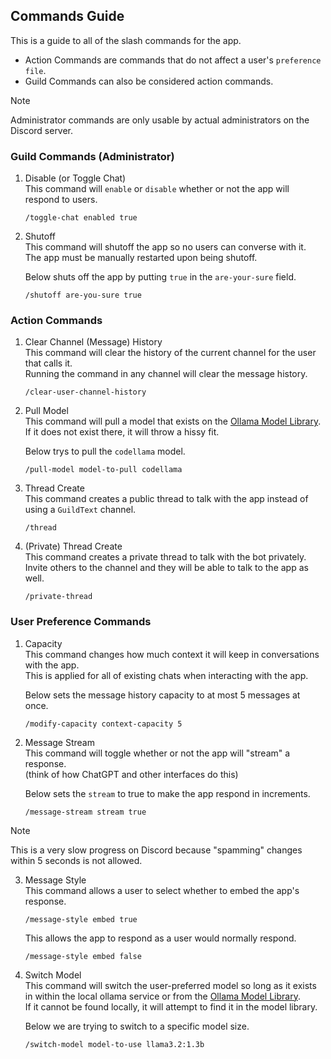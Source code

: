 ## Commands Guide
This is a guide to all of the slash commands for the app.

* Action Commands are commands that do not affect a user's `preference file`.
* Guild Commands can also be considered action commands.

> [!NOTE]
> Administrator commands are only usable by actual administrators on the Discord server.

### Guild Commands (Administrator)
1. Disable (or Toggle Chat)  
    This command will `enable` or `disable` whether or not the app will respond to users.  

    ```
    /toggle-chat enabled true
    ```

2. Shutoff  
    This command will shutoff the app so no users can converse with it.  
    The app must be manually restarted upon being shutoff.

    Below shuts off the app by putting `true` in the `are-your-sure` field.

    ```
    /shutoff are-you-sure true
    ```

### Action Commands
1. Clear Channel (Message) History  
    This command will clear the history of the current channel for the user that calls it.  
    Running the command in any channel will clear the message history.

    ```
    /clear-user-channel-history
    ```

2. Pull Model  
    This command will pull a model that exists on the [Ollama Model Library](https://ollama.com/library). If it does not exist there, it will throw a hissy fit.

    Below trys to pull the `codellama` model.

    ```
    /pull-model model-to-pull codellama
    ```

3. Thread Create  
    This command creates a public thread to talk with the app instead of using a `GuildText` channel.

    ```
    /thread
    ```

4. (Private) Thread Create  
    This command creates a private thread to talk with the bot privately.  
    Invite others to the channel and they will be able to talk to the app as well.

    ```
    /private-thread
    ```

### User Preference Commands
1. Capacity  
    This command changes how much context it will keep in conversations with the app.  
    This is applied for all of existing chats when interacting with the app.  

    Below sets the message history capacity to at most 5 messages at once.

    ```
    /modify-capacity context-capacity 5
    ```

2. Message Stream  
    This command will toggle whether or not the app will "stream" a response.  
    (think of how ChatGPT and other interfaces do this)

    Below sets the `stream` to true to make the app respond in increments.

    ```
    /message-stream stream true
    ```
> [!NOTE]
> This is a very slow progress on Discord because "spamming" changes within 5 seconds is not allowed.

3. Message Style  
    This command allows a user to select whether to embed the app's response. 

    ```
    /message-style embed true
    ```

    This allows the app to respond as a user would normally respond.

    ```
    /message-style embed false
    ```

4. Switch Model  
    This command will switch the user-preferred model so long as it exists in within the local ollama service or from the [Ollama Model Library](https://ollama.com/library).  
    If it cannot be found locally, it will attempt to find it in the model library.

    Below we are trying to switch to a specific model size. 

    ```
    /switch-model model-to-use llama3.2:1.3b
    ```
